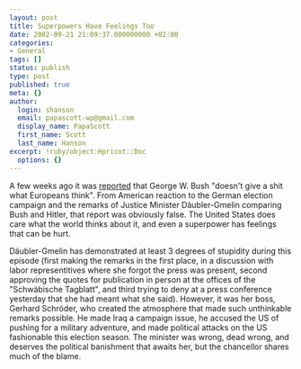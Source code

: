 ```yaml
---
layout: post
title: Superpowers Have Feelings Too
date: 2002-09-21 21:09:37.000000000 +02:00
categories:
- General
tags: []
status: publish
type: post
published: true
meta: {}
author:
  login: shanson
  email: papascott-wp@gmail.com
  display_name: PapaScott
  first_name: Scott
  last_name: Hanson
excerpt: !ruby/object:Hpricot::Doc
  options: {}
---
```

<p>A few weeks ago it was <a href="http://www.instapundit.com/archives/003434.php">reported</a> that George W. Bush "doesn't give a shit what Europeans think". From American reaction to the German election campaign and the remarks of Justice Minister Däubler-Gmelin comparing Bush and Hitler, that report was obviously false. The United States does care what the world thinks about it, and even a superpower has feelings that can be hurt.</p>
<p>Däubler-Gmelin has demonstrated at least 3 degrees of stupidity during this episode (first making the remarks in the first place, in a discussion with labor representitives where she forgot the press was present, second approving the quotes for publication in person at the offices of the  "Schwäbische Tagblatt", and third trying to deny at a press conference yesterday that she had meant what she said). However, it was her boss, Gerhard Schröder, who created the atmosphere that made such unthinkable remarks possible. He made Iraq a campaign issue, he accused the US of pushing for a military adventure, and made political attacks on the US fashionable this election season. The minister was wrong, dead wrong, and deserves the political banishment that awaits her, but the chancellor shares much of the blame.</p>
